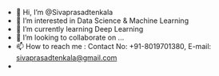 - 👋 Hi, I’m @Sivaprasadtenkala
- 👀 I’m interested in Data Science & Machine Learning
- 🌱 I’m currently learning Deep Learning
- 💞️ I’m looking to collaborate on ...
- 📫 How to reach me : Contact No: +91-8019701380, E-mail: sivaprasadtenkala@gmail.com
- 

<!---
Sivaprasadtenkala/Sivaprasadtenkala is a ✨ special ✨ repository because its `README.md` (this file) appears on your GitHub profile.
You can click the Preview link to take a look at your changes.
--->
